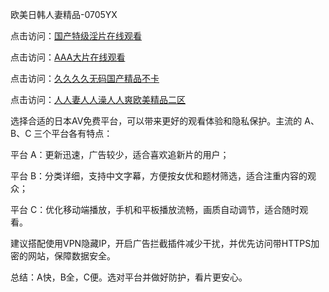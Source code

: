 欧美日韩人妻精品-0705YX

点击访问：<a href="https://rtj-3zo.pages.dev/">国产特级淫片在线观看</a>

点击访问：<a href="https://vassv.pages.dev/">AAA大片在线观看</a>

点击访问：<a href="https://gsd-agv.pages.dev/">久久久久无码国产精品不卡</a>

点击访问：<a href="https://gda-c7m.pages.dev/">人人妻人人澡人人爽欧美精品二区</a>

选择合适的日本AV免费平台，可以带来更好的观看体验和隐私保护。主流的 A、B、C 三个平台各有特点：

平台 A：更新迅速，广告较少，适合喜欢追新片的用户；

平台 B：分类详细，支持中文字幕，方便按女优和题材筛选，适合注重内容的观众；

平台 C：优化移动端播放，手机和平板播放流畅，画质自动调节，适合随时观看。

建议搭配使用VPN隐藏IP，开启广告拦截插件减少干扰，并优先访问带HTTPS加密的网站，保障数据安全。

总结：A快，B全，C便。选对平台并做好防护，看片更安心。

<span style="display:none;">[Canonical link](https://github.com/hai20250705/so27 ）</span>
